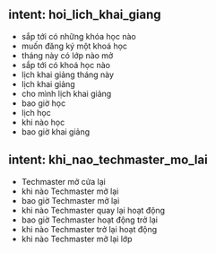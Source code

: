 ## intent: hoi_lich_khai_giang
- sắp tới có những khóa học nào
- muốn đăng ký một khoá học
- tháng này có lớp nào mở
- sắp tới có khoá học nào
- lịch khai giảng tháng này
- lịch khai giảng
- cho mình lịch khai giảng
- bao giờ học
- lịch học
- khi nào học
- bao giờ khai giảng


## intent: khi_nao_techmaster_mo_lai
- Techmaster mở cửa lại
- khi nào Techmaster mở lại
- bao giờ Techmaster mở lại
- khi nào Techmaster quay lại hoạt động
- bao giờ Techmaster hoạt động trở lại
- khi nào Techmaster trở lại hoạt động
- khi nào Techmaster mở lại lớp
